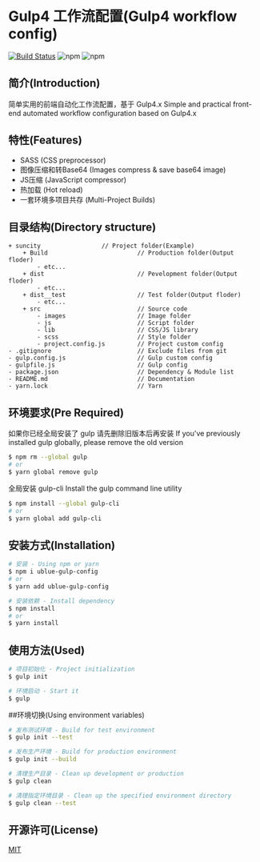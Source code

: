 # Gulp4 工作流配置(Gulp4 workflow config)

[![Build Status](https://travis-ci.org/zhonglimh/Ublue-gulp-config.svg?branch=master)](https://travis-ci.org/zhonglimh/Ublue-gulp-config) ![npm](https://img.shields.io/npm/dt/ublue-gulp-config.svg) ![npm](https://img.shields.io/npm/v/ublue-gulp-config.svg)

## 简介(Introduction)

简单实用的前端自动化工作流配置，基于 Gulp4.x
Simple and practical front-end automated workflow configuration based on Gulp4.x

## 特性(Features)
* SASS (CSS preprocessor)
* 图像压缩和转Base64 (Images compress & save base64 image)
* JS压缩 (JavaScript compressor)
* 热加载 (Hot reload)
* 一套环境多项目共存 (Multi-Project Builds)

## 目录结构(Directory structure)
```
+ suncity                 // Project folder(Example)
    + Build                         // Production folder(Output floder)
        - etc...
    + dist                          // Pevelopment folder(Output floder)
        - etc...
    + dist__test                    // Test folder(Output floder)
        - etc...
    + src                           // Source code
        - images                    // Image folder
        - js                        // Script folder
        - lib                       // CSS/JS library
        - scss                      // Style folder
        - project.config.js         // Project custom config
- .gitignore                        // Exclude files from git
- gulp.config.js                    // Gulp custom config
- gulpfile.js                       // Gulp config
- package.json                      // Dependency & Module list
- README.md                         // Documentation
- yarn.lock                         // Yarn
```

## 环境要求(Pre Required)

如果你已经全局安装了 gulp 请先删除旧版本后再安装
If you've previously installed gulp globally, please remove the old version
```bash
$ npm rm --global gulp
# or
$ yarn global remove gulp
```

全局安装 gulp-cli
Install the gulp command line utility
```bash
$ npm install --global gulp-cli
# or
$ yarn global add gulp-cli
```

## 安装方式(Installation)

```bash
# 安装 - Using npm or yarn
$ npm i ublue-gulp-config
# or
$ yarn add ublue-gulp-config
```

```bash
# 安装依赖 - Install dependency
$ npm install
# or
$ yarn install
```

## 使用方法(Used)

```bash
# 项目初始化 - Project initialization
$ gulp init

# 环境启动 - Start it
$ gulp
```

##环境切换(Using environment variables)

```bash
# 发布测试环境 - Build for test environment
$ gulp init --test

# 发布生产环境 - Build for production environment
$ gulp init --build

# 清理生产目录 - Clean up development or production
$ gulp clean

# 清理指定环境目录 - Clean up the specified environment directory
$ gulp clean --test
```

## 开源许可(License)
[MIT](https://opensource.org/licenses/MIT)